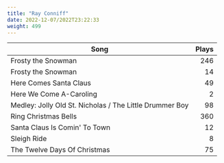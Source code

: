 ```yaml
---
title: "Ray Conniff"
date: 2022-12-07/2022T23:22:33
weight: 499
---
```




 Song | Plays 
----- | -----:
Frosty the Snowman | 246
Frosty the Snowman | 14
Here Comes Santa Claus | 49
Here We Come A-Caroling | 2
Medley: Jolly Old St. Nicholas / The Little Drummer Boy | 98
Ring Christmas Bells | 360
Santa Claus Is Comin' To Town | 12
Sleigh Ride | 8
The Twelve Days Of Christmas | 75
